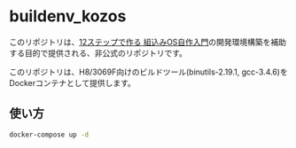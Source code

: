 # buildenv_kozos
このリポジトリは、[12ステップで作る 組込みOS自作入門](http://kozos.jp/books/makeos/)の開発環境構築を補助する目的で提供される、非公式のリポジトリです。

このリポジトリは、H8/3069F向けのビルドツール(binutils-2.19.1, gcc-3.4.6)をDockerコンテナとして提供します。

## 使い方
```bash
docker-compose up -d
```
